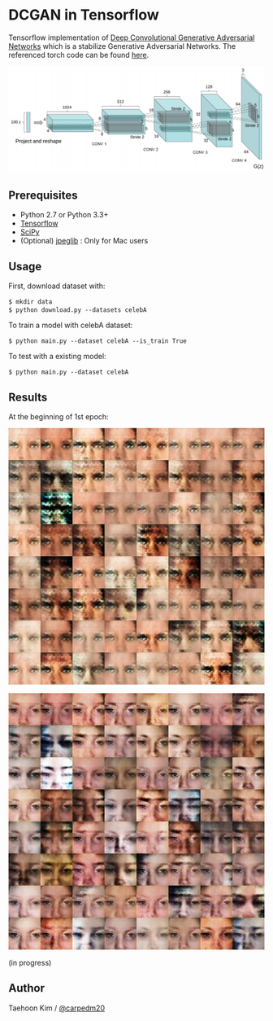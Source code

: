 DCGAN in Tensorflow
====================

Tensorflow implementation of [Deep Convolutional Generative Adversarial Networks](http://arxiv.org/abs/1511.06434) which is a stabilize Generative Adversarial Networks. The referenced torch code can be found [here](https://github.com/soumith/dcgan.torch).

![alt tag](DCGAN.png)


Prerequisites
-------------

- Python 2.7 or Python 3.3+
- [Tensorflow](https://www.tensorflow.org/)
- [SciPy](http://www.scipy.org/install.html)
- (Optional) [jpeglib](http://mariz.org/blog/2007/01/26/mac-os-x-decoder-jpeg-not-available/) : Only for Mac users


Usage
-----

First, download dataset with:

    $ mkdir data
    $ python download.py --datasets celebA

To train a model with celebA dataset:

    $ python main.py --dataset celebA --is_train True

To test with a existing model:

    $ python main.py --dataset celebA


Results
-------

At the beginning of 1st epoch:

![result0](assets/result_16_01_03.png)

![result1](assets/result_16_01_03_.png)

(in progress)

Author
------

Taehoon Kim / [@carpedm20](http://carpedm20.github.io/)
